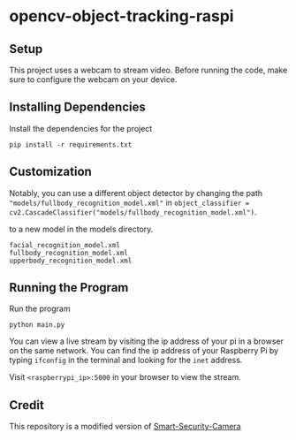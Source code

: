 # opencv-object-tracking-raspi


## Setup

This project uses a webcam to stream video. Before running the code, make sure to configure the webcam on your device.


## Installing Dependencies

Install the dependencies for the project

```
pip install -r requirements.txt
```

## Customization


Notably, you can use a different object detector by changing the path `"models/fullbody_recognition_model.xml"` in `object_classifier = cv2.CascadeClassifier("models/fullbody_recognition_model.xml")`.

to a new model in the models directory.

```
facial_recognition_model.xml
fullbody_recognition_model.xml
upperbody_recognition_model.xml
```

## Running the Program

Run the program

```
python main.py
```

You can view a live stream by visiting the ip address of your pi in a browser on the same network. You can find the ip address of your Raspberry Pi by typing `ifconfig` in the terminal and looking for the `inet` address. 

Visit `<raspberrypi_ip>:5000` in your browser to view the stream.

## Credit

This repository is a modified version of [Smart-Security-Camera](https://github.com/HackerShackOfficial/Smart-Security-Camera)
